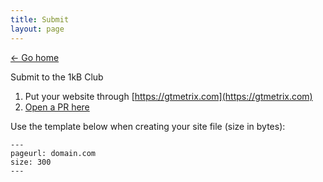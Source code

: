 ```yaml
---
title: Submit
layout: page
---
```


[&larr; Go home](/)

Submit to the 1kB Club

1. Put your website through [https://gtmetrix.com](https://gtmetrix.com)
2. [Open a PR here](https://github.com/bradleytaunt/1kb.club/pulls)

Use the template below when creating your site file (size in bytes):

```
---
pageurl: domain.com
size: 300
---
```